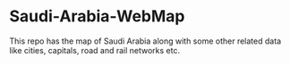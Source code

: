 # Saudi-Arabia-WebMap
This repo has the map of Saudi Arabia along with some other related data like cities, capitals, road and rail networks etc. 
